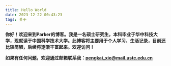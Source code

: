 ```yaml
---
title: Hello World
date: 2023-12-22 00:43:23
tags: 关于
---
```

**你好！欢迎来到Parker的博客。我是一名硕士研究生，本科毕业于华中科技大学，现就读于中国科学技术大学。此博客将主要用于个人学习、生活记录，目前还比较简陋，后续将逐渐丰富起来。欢迎访问！**

**如果有任何问题，欢迎通过邮箱联系我：pengkai_xie@mail.ustc.edu.cn**
